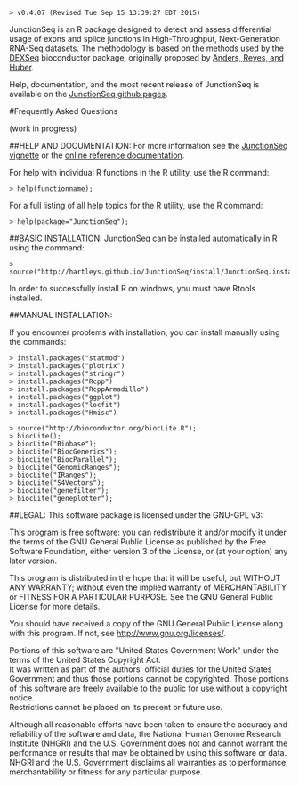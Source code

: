     > v0.4.07 (Revised Tue Sep 15 13:39:27 EDT 2015)

JunctionSeq is an R package designed to detect and assess 
differential usage of exons and splice junctions in High-Throughput, Next-Generation RNA-Seq datasets. 
The methodology is based on the methods used by the [DEXSeq](http://www.bioconductor.org/packages/release/bioc/html/DEXSeq.html) 
bioconductor package, originally proposed by [Anders, Reyes, and Huber](http://www.ncbi.nlm.nih.gov/pubmed/22722343).

Help, documentation, and the most recent release of JunctionSeq is available on the 
[JunctionSeq github pages](http://hartleys.github.io/JunctionSeq/index.html).

#Frequently Asked Questions

(work in progress)

##HELP AND DOCUMENTATION:
For more information see the [JunctionSeq vignette](http://hartleys.github.io/JunctionSeq/helpDocs/doc/JunctionSeq.pdf) or the 
[online reference documentation](http://dl.dropboxusercontent.com/u/103621176/JunctionSeq/helpDocs/Rhtml/index.html).

For help with individual R functions in the R utility, use the R 
command:

    > help(functionname);

For a full listing of all help topics for the R utility, use the R 
command: 

    > help(package="JunctionSeq");

##BASIC INSTALLATION:
JunctionSeq can be installed automatically in R using the command:

    > source("http://hartleys.github.io/JunctionSeq/install/JunctionSeq.install.R");

In order to successfully install R on windows, you must have Rtools installed.

##MANUAL INSTALLATION:

If you encounter problems with installation, you can install manually using the commands:

    > install.packages("statmod")
    > install.packages("plotrix")
    > install.packages("stringr")
    > install.packages("Rcpp")
    > install.packages("RcppArmadillo")
    > install.packages("ggplot")
    > install.packages("locfit")
    > install.packages("Hmisc")

    > source("http://bioconductor.org/biocLite.R");
    > biocLite();
    > biocLite("Biobase");
    > biocLite("BiocGenerics");
    > biocLite("BiocParallel");
    > biocLite("GenomicRanges");
    > biocLite("IRanges");
    > biocLite("S4Vectors");
    > biocLite("genefilter");
    > biocLite("geneplotter");

##LEGAL:
This software package is licensed under the GNU-GPL v3:

This program is free software: you can redistribute it and/or modify
it under the terms of the GNU General Public License as published by
the Free Software Foundation, either version 3 of the License, or
(at your option) any later version.

This program is distributed in the hope that it will be useful,
but WITHOUT ANY WARRANTY; without even the implied warranty of
MERCHANTABILITY or FITNESS FOR A PARTICULAR PURPOSE.  See the
GNU General Public License for more details.

You should have received a copy of the GNU General Public License
along with this program.  If not, see <http://www.gnu.org/licenses/>.

Portions of this software are "United States Government Work" 
under the terms of the United States Copyright Act.  
It was written as part of the authors' official duties for the 
United States Government and thus those portions cannot be 
copyrighted.  Those portions of this software are freely 
available to the public for use without a copyright notice.  
Restrictions cannot be placed on its present or future use.

Although all reasonable efforts have been taken to ensure the 
accuracy and reliability of the software and data, the National 
Human Genome Research Institute (NHGRI) and the U.S. Government 
does not and cannot warrant the performance or results that may 
be obtained by using this software or data.  NHGRI and the U.S. 
Government disclaims all warranties as to performance, 
merchantability or fitness for any particular purpose.

